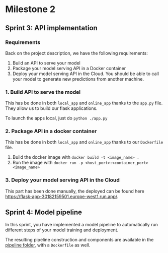 # Milestone 2

## Sprint 3: API implementation

### Requirements
Back on the project description, we have the following  requirements:
1. Build an API to serve your model
2. Package your model serving API in a Docker container
3. Deploy your model serving API in the Cloud. You should be able to call your model to generate new predictions from another machine.

### 1. Build API to serve the model
This has be done in both `local_app` and `online_app` thanks to the `app.py` file. They allow us to build our flask applications.

To launch the apps local, just do `python ./app.py `

### 2. Package API in a docker container
This has be done in both `local_app` and `online_app` thanks to our `Dockerfile` file.

1. Build the docker image with `docker build -t <image_name> .`
2. Run the image with `docker run -p <host_port>:<container_port> <image_name>`

### 3. Deploy your model serving API in the Cloud
This part has been done manually, the deployed can be found here https://flask-app-30182159501.europe-west1.run.app/.


## Sprint 4: Model pipeline
In this sprint, you have implemented a model pipeline to automatically run different steps of your model training and deployment.

The resulting pipeline construction and components are available in the [pipeline folder](pipeline), with a `Dockerfile` as well.
